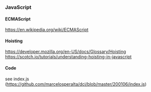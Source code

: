 ### JavaScript

#### ECMAScript

https://en.wikipedia.org/wiki/ECMAScript

#### Hoisting

https://developer.mozilla.org/en-US/docs/Glossary/Hoisting
https://scotch.io/tutorials/understanding-hoisting-in-javascript

#### Code

see index.js (https://github.com/marcelosperalta/dci/blob/master/200106/index.js)
